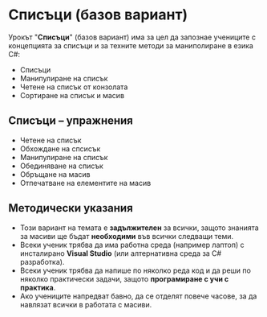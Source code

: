 # Списъци (базов вариант)

Урокът "**Списъци**" (базов вариант) има за цел да запознае учениците с концепцията за списъци и за техните методи за маниполиране в езика C#:
  - Списъци
  - Манипулиране на списък
  - Четене на списък от конзолата
  - Сортиране на списък и масив


## Списъци – упражнения
  - Четене на списък
  - Обхождане на спсисък
  - Манипулиране на списък
  - Обединяване на списък
  - Обръщане на масив
  - Отпечатване на елементите на масив

## Методически указания
  - Този вариант на темата е **задължителен** за всички, защото знанията за масиви ще бъдат **необходими** във всички следващи теми.
  - Всеки ученик трябва да има работна среда (например лаптоп) с инсталирано **Visual Studio** (или алтернативна среда за C# разработка).
  - Всеки ученик трябва да напише по няколко реда код и да реши по няколко практически задачи, защото **програмиране с учи с практика**.
  - Ако учениците напредват бавно, да се отделят повече часове, за да навлязат всички в работата с масиви.
